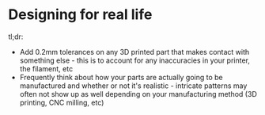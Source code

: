 # Designing for real life

tl;dr:

- Add 0.2mm tolerances on any 3D printed part that makes contact with something else - this is to account for any inaccuracies in your printer, the filament, etc
- Frequently think about how your parts are actually going to be manufactured and whether or not it's realistic - intricate patterns may often not show up as well depending on your manufacturing method (3D printing, CNC milling, etc)